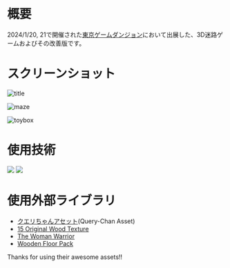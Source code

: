 # 概要
2024/1/20, 21で開催された[東京ゲームダンジョン](https://tokyogamedungeon.com/)において出展した、3D迷路ゲームおよびその改善版です。


# スクリーンショット
<!-- タイトル画面 -->
![title](./ImgForReadme/title.png)
<!-- 迷路 -->
![maze](./ImgForReadme/maze.png)
<!-- おもちゃ箱 -->
![toybox](./ImgForReadme/toybox.png)


# 使用技術
<!-- Unity -->
<img src="https://img.shields.io/badge/-unity-000000.svg?logo=unity&style=for-the-badge">
<!-- C# -->
<img src="https://img.shields.io/badge/-csharp-512BD4.svg?logo=csharp&style=for-the-badge">


# 使用外部ライブラリ
- [クエリちゃんアセット](http://query-chan.com/download/)(Query-Chan Asset)
- [15 Original Wood Texture](https://assetstore.unity.com/packages/2d/textures-materials/wood/15-original-wood-texture-71286)
- [The Woman Warrior](https://assetstore.unity.com/packages/3d/animations/the-woman-warrior-33230)
- [Wooden Floor Pack](https://assetstore.unity.com/packages/2d/textures-materials/wood/wooden-floor-pack-31492)

Thanks for using their awesome assets!!
